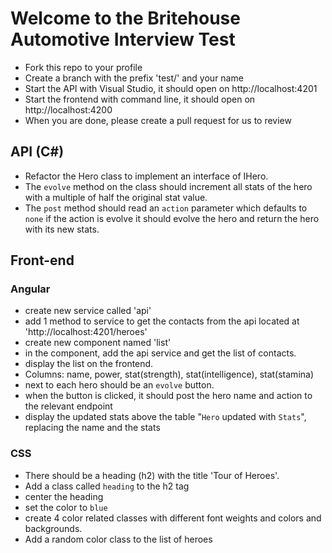 # Welcome to the Britehouse Automotive Interview Test

- Fork this repo to your profile
- Create a branch with the prefix 'test/' and your name
- Start the API with Visual Studio, it should open on http://localhost:4201
- Start the frontend with command line, it should open on http://localhost:4200
- When you are done, please create a pull request for us to review

## API (C#)

- Refactor the Hero class to implement an interface of IHero.
- The `evolve` method on the class should increment all stats of the hero with a multiple of half the original stat value.
- The `post` method should read an `action` parameter which defaults to `none`
  if the action is evolve it should evolve the hero and return the hero with its new stats.

## Front-end

### Angular

- create new service called 'api'
- add 1 method to service to get the contacts from the api located at 'http://localhost:4201/heroes'
- create new component named 'list'
- in the component, add the api service and get the list of contacts.
- display the list on the frontend.
- Columns: name, power, stat(strength), stat(intelligence), stat(stamina)
- next to each hero should be an `evolve` button.
- when the button is clicked, it should post the hero name and action to the relevant endpoint
- display the updated stats above the table "`Hero` updated with `Stats`", replacing the name and the stats

### CSS

- There should be a heading (h2) with the title 'Tour of Heroes'.
- Add a class called `heading` to the h2 tag
- center the heading
- set the color to `blue`
- create 4 color related classes with different font weights and colors and backgrounds.
- Add a random color class to the list of heroes
